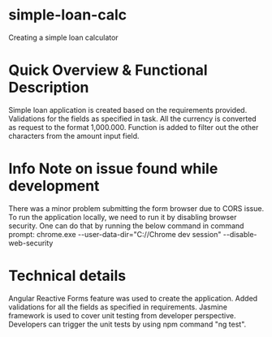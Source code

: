 # simple-loan-calc
Creating a simple loan calculator

# Quick Overview & Functional Description
Simple loan application is created based on the requirements provided.
Validations for the fields as specified in task.
All the currency is converted as request to the format 1,000.000.
Function is added to filter out the other characters from the amount input field.

# Info Note on issue found while development
There was a minor problem submitting the form browser due to CORS issue.
To run the application locally, we need to run it by disabling browser security.
One can do that by running the below command in command prompt:
chrome.exe --user-data-dir="C://Chrome dev session" --disable-web-security

# Technical details
Angular Reactive Forms feature was used to create the application.
Added validations for all the fields as specified in requirements.
Jasmine framework is used to cover unit testing from developer perspective.
Developers can trigger the unit tests by using npm command "ng test".






